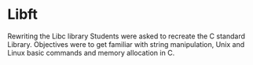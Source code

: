 # Libft
Rewriting the Libc library
Students were asked to recreate the C standard Library.
Objectives were to get familiar with string manipulation, Unix and Linux basic commands and memory allocation in C.
